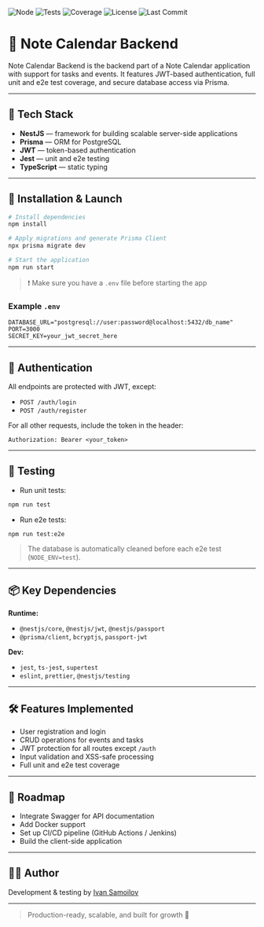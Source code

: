 ![Node](https://img.shields.io/badge/node-%3E%3D18.0.0-green)
![Tests](https://img.shields.io/badge/tests-passing-brightgreen)
![Coverage](https://img.shields.io/badge/coverage-100%25-brightgreen)
![License](https://img.shields.io/github/license/ivansamoyloff/note-calendar-backend)
![Last Commit](https://img.shields.io/github/last-commit/ivansamoyloff/note-calendar-backend)

# 📘 Note Calendar Backend

Note Calendar Backend is the backend part of a Note Сalendar application with support for tasks and events. It features JWT-based authentication, full unit and e2e test coverage, and secure database access via Prisma.

---

## 🚀 Tech Stack

- **NestJS** — framework for building scalable server-side applications
- **Prisma** — ORM for PostgreSQL
- **JWT** — token-based authentication
- **Jest** — unit and e2e testing
- **TypeScript** — static typing

---

## 📂 Installation & Launch

```bash
# Install dependencies
npm install

# Apply migrations and generate Prisma Client
npx prisma migrate dev

# Start the application
npm run start
```

> ❗ Make sure you have a `.env` file before starting the app

### Example `.env`
```env
DATABASE_URL="postgresql://user:password@localhost:5432/db_name"
PORT=3000
SECRET_KEY=your_jwt_secret_here
```

---

## 🔐 Authentication

All endpoints are protected with JWT, except:
- `POST /auth/login`
- `POST /auth/register`

For all other requests, include the token in the header:
```http
Authorization: Bearer <your_token>
```

---

## 🧪 Testing

- Run unit tests:
```bash
npm run test
```

- Run e2e tests:
```bash
npm run test:e2e
```

> The database is automatically cleaned before each e2e test (`NODE_ENV=test`).

---

## 📦 Key Dependencies

**Runtime:**
- `@nestjs/core`, `@nestjs/jwt`, `@nestjs/passport`
- `@prisma/client`, `bcryptjs`, `passport-jwt`

**Dev:**
- `jest`, `ts-jest`, `supertest`
- `eslint`, `prettier`, `@nestjs/testing`

---

## 🛠 Features Implemented

- User registration and login
- CRUD operations for events and tasks
- JWT protection for all routes except `/auth`
- Input validation and XSS-safe processing
- Full unit and e2e test coverage

---

## 🔧 Roadmap

- Integrate Swagger for API documentation
- Add Docker support
- Set up CI/CD pipeline (GitHub Actions / Jenkins)
- Build the client-side application

---

## 🧑‍💻 Author

Development & testing by [Ivan Samoilov](https://github.com/ivansamoyloff)

---

> Production-ready, scalable, and built for growth 💪

